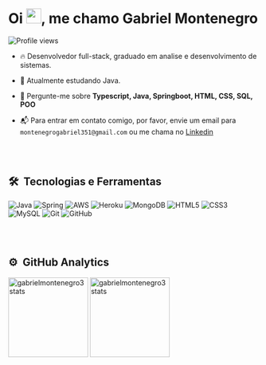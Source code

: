 <h1 align="left">Oi <img src="https://raw.githubusercontent.com/kaueMarques/kaueMarques/master/hi.gif" width="30px">, me chamo Gabriel Montenegro</h1>
<p align="left"> <img src="https://komarev.com/ghpvc/?username=gabrielmontenegro3&color=yellow" alt="Profile views" /> </p>

- 🔥 Desenvolvedor full-stack, graduado em analise e desenvolvimento de sistemas.

- 🌱 Atualmente estudando Java.

- 💬 Pergunte-me sobre **Typescript, Java, Springboot, HTML, CSS, SQL, POO**

- 📬 Para entrar em contato comigo, por favor, envie um email para `montenegrogabriel351@gmail.com` ou me chama no [Linkedin](https://www.linkedin.com/in/gabrielmontenegro3/)

<br><br>

## 🛠 &nbsp;Tecnologias e Ferramentas

![Java](https://img.shields.io/badge/java-%23ED8B00.svg?style=for-the-badge&logo=java&logoColor=white)
![Spring](https://img.shields.io/badge/spring-%236DB33F.svg?style=for-the-badge&logo=spring&logoColor=white)
![AWS](https://img.shields.io/badge/AWS-%23FF9900.svg?style=for-the-badge&logo=amazon-aws&logoColor=white)
![Heroku](https://img.shields.io/badge/heroku-%23430098.svg?style=for-the-badge&logo=heroku&logoColor=white)
![MongoDB](https://img.shields.io/badge/MongoDB-%234ea94b.svg?style=for-the-badge&logo=mongodb&logoColor=white)
![HTML5](https://img.shields.io/badge/html5-%23E34F26.svg?style=for-the-badge&logo=html5&logoColor=white)
![CSS3](https://img.shields.io/badge/css3-%231572B6.svg?style=for-the-badge&logo=css3&logoColor=white)
![MySQL](https://img.shields.io/badge/mysql-%2300f.svg?style=for-the-badge&logo=mysql&logoColor=white)
![Git](https://img.shields.io/badge/git-%23F05033.svg?style=for-the-badge&logo=git&logoColor=white)
![GitHub](https://img.shields.io/badge/github-%23121011.svg?style=for-the-badge&logo=github&logoColor=white)

<br><br>

## ⚙️ &nbsp;GitHub Analytics

<div align="left">
  <img height="160em" src="https://github-readme-stats.vercel.app/api?username=gabrielmontenegro3&show_icons=true&theme=vision-friendly-dark&include_all_commits=true&count_private=true" alt="gabrielmontenegro3 stats"/>
  <img height="160em" src="https://github-readme-stats.vercel.app/api/top-langs/?username=gabrielmontenegro3&layout=compact&langs_count=7&theme=vision-friendly-dark" alt="gabrielmontenegro3 stats"/>
</div>

<br><br>




  
  
